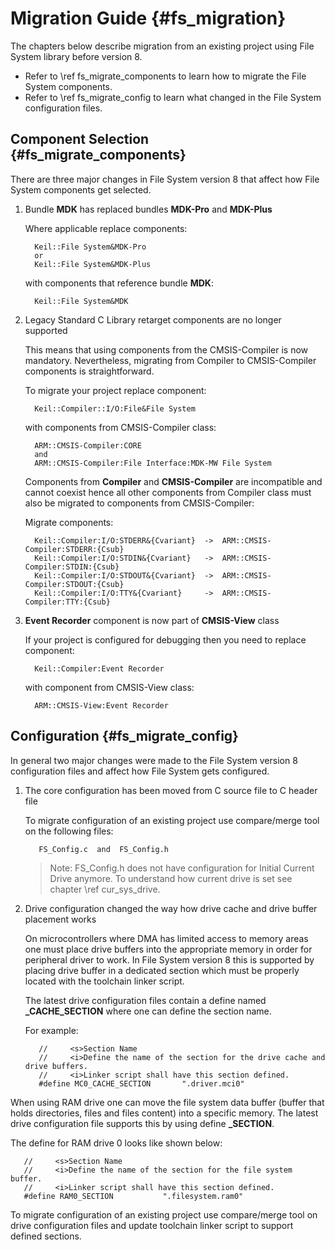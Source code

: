 # Migration Guide {#fs_migration}

The chapters below describe migration from an existing project using File System library before version 8.

- Refer to \ref fs_migrate_components to learn how to migrate the File System components.
- Refer to \ref fs_migrate_config to learn what changed in the File System configuration files.

## Component Selection {#fs_migrate_components}

There are three major changes in File System version 8 that affect how File System components
get selected.

1. Bundle **MDK** has replaced bundles **MDK-Pro** and **MDK-Plus**

   Where applicable replace components:
   ```
     Keil::File System&MDK-Pro
     or
     Keil::File System&MDK-Plus
   ```

   with components that reference bundle **MDK**:
   ```
     Keil::File System&MDK
   ```

2. Legacy Standard C Library retarget components are no longer supported

   This means that using components from the CMSIS-Compiler is now mandatory. Nevertheless,
   migrating from Compiler to CMSIS-Compiler components is straightforward.

   To migrate your project replace component:
   ```
     Keil::Compiler::I/O:File&File System
   ```

   with components from CMSIS-Compiler class:
   ```
     ARM::CMSIS-Compiler:CORE
     and
     ARM::CMSIS-Compiler:File Interface:MDK-MW File System
   ```

   Components from **Compiler** and **CMSIS-Compiler** are incompatible and cannot coexist hence all other components from Compiler class must also be migrated to components from CMSIS-Compiler:

   Migrate components:
   ```
     Keil::Compiler:I/O:STDERR&{Cvariant}  ->  ARM::CMSIS-Compiler:STDERR:{Csub}
     Keil::Compiler:I/O:STDIN&{Cvariant}   ->  ARM::CMSIS-Compiler:STDIN:{Csub}
     Keil::Compiler:I/O:STDOUT&{Cvariant}  ->  ARM::CMSIS-Compiler:STDOUT:{Csub}
     Keil::Compiler:I/O:TTY&{Cvariant}     ->  ARM::CMSIS-Compiler:TTY:{Csub}
   ```

3. **Event Recorder** component is now part of **CMSIS-View** class

   If your project is configured for debugging then you need to replace component:
   ```
     Keil::Compiler:Event Recorder
   ```

   with component from CMSIS-View class:
   ```
     ARM::CMSIS-View:Event Recorder
   ```

## Configuration {#fs_migrate_config}

In general two major changes were made to the File System version 8 configuration files and affect
how File System gets configured.

1. The core configuration has been moved from C source file to C header file

   To migrate configuration of an existing project use compare/merge tool on the following files:
   ```
      FS_Config.c  and  FS_Config.h
   ```
   > Note: FS_Config.h does not have configuration for Initial Current Drive anymore. To understand how current drive is set see chapter \ref cur_sys_drive.

2. Drive configuration changed the way how drive cache and drive buffer placement works

   On microcontrollers where DMA has limited access to memory areas one must place drive buffers into the appropriate memory in order for peripheral driver to work. In File System version 8 this is supported by placing drive buffer in a dedicated section which must be properly located with the toolchain linker script.

   The latest drive configuration files contain a define named **_CACHE_SECTION** where one can define the section name.

   For example:
   ```
      //     <s>Section Name
      //     <i>Define the name of the section for the drive cache and drive buffers.
      //     <i>Linker script shall have this section defined.
      #define MC0_CACHE_SECTION       ".driver.mci0"
   ```
  
  When using RAM drive one can move the file system data buffer (buffer that holds directories, files and files content) into a specific memory. The latest drive configuration file supports this by using define **_SECTION**.

  The define for RAM drive 0 looks like shown below:
  ```
     //     <s>Section Name
     //     <i>Define the name of the section for the file system buffer.
     //     <i>Linker script shall have this section defined.
     #define RAM0_SECTION           ".filesystem.ram0"
  ```
  To migrate configuration of an existing project use compare/merge tool on drive configuration files and update toolchain linker script to support defined sections.
